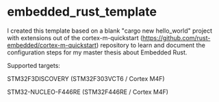# embedded_rust_template

I created this template based on a blank "cargo new hello_world" project with extensions out of the cortex-m-quickstart (https://github.com/rust-embedded/cortex-m-quickstart) repository to learn and document the configuration steps for my master thesis about Embedded Rust.

Supported targets:

STM32F3DISCOVERY (STM32F303VCT6 / Cortex M4F)

STM32-NUCLEO-F446RE (STM32F446RE / Cortex M4F)
